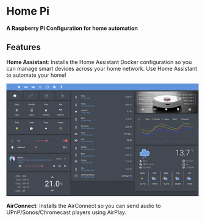 # Home Pi

**A Raspberry Pi Configuration for home automation**

## Features

**Home Assistant**: Installs the Home Assistant Docker configuration so you can manage smart devices across your home network. Use Home Assistant to automate your home!

 ![Home Assistant on the Home Pi](/images/home-assistant.png)

**AirConnect**: Installs the AirConnect so you can send audio to UPnP/Sonos/Chromecast players using AirPlay.
